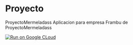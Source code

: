 # Proyecto
ProyectoMermeladass
Aplicacion para empresa Frambu de 
ProyectoMermeladass

[![Run on Google CLoud](https://storage.googleapis.com/cloudrun/button.svg)](https://console.cloud.google.com/cloudshell/editor?shellonly=true&cloudshell_image=gcr.io/cloudrun/button&cloudshell_git_repo=https://github.com/AlexLiCa/ProyectoMermeladas.git)

